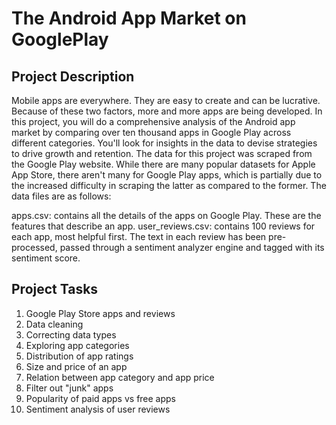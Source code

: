 # The Android App Market on GooglePlay


## Project Description
Mobile apps are everywhere. They are easy to create and can be lucrative. Because of these two factors, more and more apps are being developed. In this project, you will do a comprehensive analysis of the Android app market by comparing over ten thousand apps in Google Play across different categories. You'll look for insights in the data to devise strategies to drive growth and retention. The data for this project was scraped from the Google Play website. While there are many popular datasets for Apple App Store, there aren't many for Google Play apps, which is partially due to the increased difficulty in scraping the latter as compared to the former. The data files are as follows:

apps.csv: contains all the details of the apps on Google Play. These are the features that describe an app.
user_reviews.csv: contains 100 reviews for each app, most helpful first. The text in each review has been pre-processed, passed through a sentiment analyzer engine and tagged with its sentiment score.


## Project Tasks
1. Google Play Store apps and reviews
2. Data cleaning
3. Correcting data types
4. Exploring app categories
5. Distribution of app ratings
6. Size and price of an app
7. Relation between app category and app price
8. Filter out "junk" apps
9. Popularity of paid apps vs free apps
10. Sentiment analysis of user reviews
